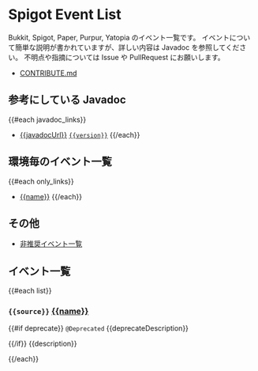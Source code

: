 # Spigot Event List
Bukkit, Spigot, Paper, Purpur, Yatopia のイベント一覧です。
イベントについて簡単な説明が書かれていますが、詳しい内容は Javadoc を参照してください。
不明点や指摘については Issue や PullRequest にお願いします。

- [CONTRIBUTE.md](CONTRIBUTE.md)

## 参考にしている Javadoc
{{#each javadoc_links}}
- [{{javadocUrl}}]({{javadocUrl}}) [`{{version}}`]({{downloadUrl}})
{{/each}}

## 環境毎のイベント一覧
{{#each only_links}}
- [{{name}}]({{link}})
{{/each}}
  
## その他
- [非推奨イベント一覧]({{deprecate_link}})

## イベント一覧
{{#each list}}
### `{{source}}` [{{name}}]({{link}})
{{#if deprecate}}
`@Deprecated` {{deprecateDescription}}

{{/if}}
{{description}}

{{/each}}
